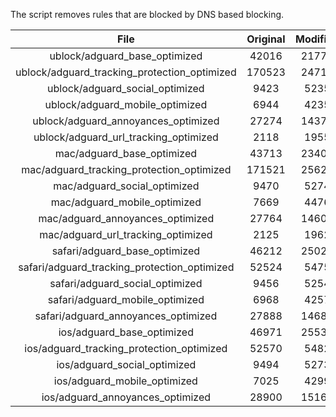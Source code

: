 The script removes rules that are blocked by DNS based blocking.


| File | Original | Modified |
|:----:|:-----:|:-----:|
| ublock/adguard_base_optimized | 42016 | 21779 |
| ublock/adguard_tracking_protection_optimized | 170523 | 24710 |
| ublock/adguard_social_optimized | 9423 | 5235 |
| ublock/adguard_mobile_optimized | 6944 | 4235 |
| ublock/adguard_annoyances_optimized | 27274 | 14372 |
| ublock/adguard_url_tracking_optimized | 2118 | 1955 |
| mac/adguard_base_optimized | 43713 | 23404 |
| mac/adguard_tracking_protection_optimized | 171521 | 25623 |
| mac/adguard_social_optimized | 9470 | 5274 |
| mac/adguard_mobile_optimized | 7669 | 4476 |
| mac/adguard_annoyances_optimized | 27764 | 14609 |
| mac/adguard_url_tracking_optimized | 2125 | 1962 |
| safari/adguard_base_optimized | 46212 | 25023 |
| safari/adguard_tracking_protection_optimized | 52524 | 5475 |
| safari/adguard_social_optimized | 9456 | 5254 |
| safari/adguard_mobile_optimized | 6968 | 4257 |
| safari/adguard_annoyances_optimized | 27888 | 14682 |
| ios/adguard_base_optimized | 46971 | 25533 |
| ios/adguard_tracking_protection_optimized | 52570 | 5482 |
| ios/adguard_social_optimized | 9494 | 5273 |
| ios/adguard_mobile_optimized | 7025 | 4299 |
| ios/adguard_annoyances_optimized | 28900 | 15166 |